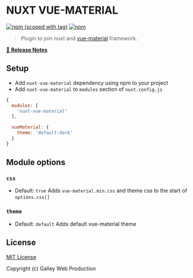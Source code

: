 # NUXT VUE-MATERIAL
[![npm (scoped with tag)](https://img.shields.io/npm/v/nuxt-vue-material/latest.svg?style=flat-square)](https://npmjs.com/package/nuxt-vue-material)
[![npm](https://img.shields.io/npm/dt/nuxt-vue-material.svg?style=flat-square)](https://npmjs.com/package/nuxt-vue-material)

> Plugin to join nuxt and [vue-material](https://github.com/vuematerial/vue-material) framework.

[📖 **Release Notes**](./CHANGELOG.md)

## Setup
- Add `nuxt-vue-material` dependency using npm to your project
- Add `nuxt-vue-material` to `modules` section of `nuxt.config.js`
```js
{
  modules: [
    'nuxt-vue-material'
  ],

  vueMaterial: {
    theme: 'default-dark'
  }
}
```

## Module options

### `css`
- Default: `true`
Adds `vue-material.min.css` and theme css to the start of `options.css[]`

### `theme`
- Default: `default`
Adds default vue-material theme

## License

[MIT License](./LICENSE)

Copyright (c) Galley Web Production